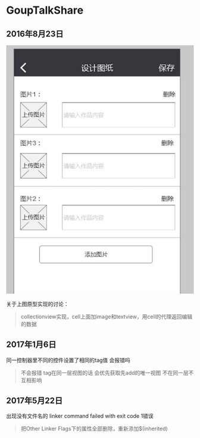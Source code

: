 # GoupTalkShare


## 2016年8月23日

![iamge2016082301](https://github.com/Kuntanury/GoupTalkShare/blob/master/images/2016082301.png)

关于上图原型实现的讨论：
>collectionview实现，cell上面加image和textview，用cell的代理返回编辑的数据

## 2017年1月6日

同一控制器里不同的控件设置了相同的tag值 会报错吗

>不会报错 tag在同一层视图的话 会优先获取先add的唯一视图 不在同一层不互相影响

## 2017年5月22日

出现没有文件名的 linker command failed with exit code 1错误

>把Other Linker Flags下的属性全部删除，重新添加$(inherited)


